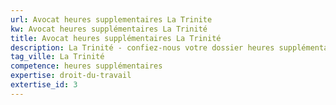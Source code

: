 ```yaml
---
url: Avocat heures supplementaires La Trinite
kw: Avocat heures supplémentaires La Trinité
title: Avocat heures supplémentaires La Trinité
description: La Trinité - confiez-nous votre dossier heures supplémentaires
tag_ville: La Trinité
competence: heures supplémentaires
expertise: droit-du-travail
extertise_id: 3
---
```

